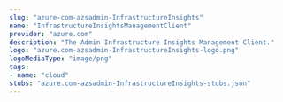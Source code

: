 ```yaml
---
slug: "azure-com-azsadmin-InfrastructureInsights"
name: "InfrastructureInsightsManagementClient"
provider: "azure.com"
description: "The Admin Infrastructure Insights Management Client."
logo: "azure.com-azsadmin-InfrastructureInsights-logo.png"
logoMediaType: "image/png"
tags:
- name: "cloud"
stubs: "azure.com-azsadmin-InfrastructureInsights-stubs.json"
---
```

